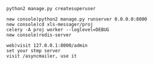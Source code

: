 
    python2 manage.py createsuperuser

    new console)python2 manage.py runserver 0.0.0.0:8000
    new console)cd xls-messager/proj
    celery -A proj worker --loglevel=DEBUG
    new console)redis-server

    web)visit 127.0.0.1:8000/admin
    set your stmp server
    visit /asyncmailer, use it
